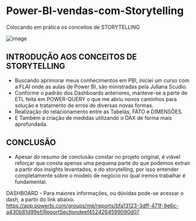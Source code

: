 # Power-BI-vendas-com-Storytelling
Colocando em prática os conceitos de STORYTELLING

![image](https://user-images.githubusercontent.com/103518697/188528723-631aee42-6ed5-47d2-9100-8c30607ee10d.png)

## INTRODUÇÃO AOS CONCEITOS DE STORYTELLING
- Buscando aprimorar meus conhecimentos em PBI, iniciei um curso com a FLAI onde as aulas de Power BI, são ministradas pela Juliana Scudio.
- Conforme o padrão dos Dashboards anteriores, manteve-se a parte de ETL feita em POWER-QUERY o que me abriu novos caminhos para solução e tratamento de erros de diversas novas formas.
- Realização do relacionamento entre as Tabelas, FATO e DIMENSÕES.
- E Também a criação de medidas utilizando o DAX de forma mais aprofundada.

## CONCLUSÃO
- Apesar do resumo de conclusão constar no projeto original, é viável reforçar que consta apenas uma pequena parte do que podemos extrair a partir dos insights levantados, e do  storytelling, por isso entender completamente sobre o modelo de negócio no qual iremos trabalhar é fundamental. 



DASHBOARD - Para maiores informações, ou dúvidas pode-se acessar o dash, a partir do link abaixo.
https://app.powerbi.com/groups/me/reports/bfa13123-3dff-471f-9e6c-a430b81d99ef/ReportSectiondeef4524264599090d07
